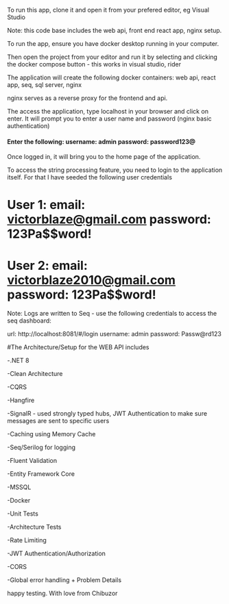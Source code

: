 To run this app, clone it and open it from your prefered editor, eg Visual Studio

Note: this code base includes the web api, front end react app, nginx setup.


To run the app, ensure you have docker desktop running in your computer. 

Then open the project from your editor and run it by selecting and clicking the docker compose button - this works in visual studio, rider

The application will create the following docker containers: web api, react app, seq, sql server, nginx

nginx serves as a reverse proxy for the frontend and api.

The access the application, type localhost in your browser and click on enter. It will prompt you to enter a user name and password (nginx basic authentication)

#### Enter the following: username: admin   password: password123@

Once logged in, it will bring you to the home page of the application. 

To access the string processing feature, you need to login to the application itself. For that I have seeded the following user credentials


# User 1: email: victorblaze@gmail.com  password: 123Pa$$word!

# User 2: email: victorblaze2010@gmail.com  password: 123Pa$$word!


Note: Logs are written to Seq - use the following credentials to access the seq dashboard: 

url: http://localhost:8081/#/login 
username: admin   password: Passw@rd123


#The Architecture/Setup for the WEB API includes

-.NET 8

-Clean Architecture

-CQRS

-Hangfire 

-SignalR - used strongly typed hubs, JWT Authentication to make sure messages are sent to specific users

-Caching using Memory Cache

-Seq/Serilog for logging

-Fluent Validation

-Entity Framework Core

-MSSQL

-Docker 

-Unit Tests

-Architecture Tests

-Rate Limiting

-JWT Authentication/Authorization

-CORS

-Global error handling + Problem Details

happy testing.
With love from Chibuzor
